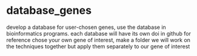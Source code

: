 # database_genes
develop a database for user-chosen genes, use the database in bioinformatics programs. 
each database will have its own doi in github for reference
chose your own gene of interest, make a folder
we will work on the techniques together but apply them separately to our gene of interest
